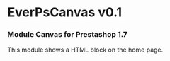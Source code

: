 # EverPsCanvas v0.1

### Module Canvas for Prestashop 1.7

This module shows a HTML block on the home page.
